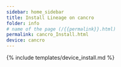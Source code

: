 ```yaml
---
sidebar: home_sidebar
title: Install Lineage on cancro
folder: info
# name of the page (/{{permalink}}.html)
permalink: cancro_Install.html
device: cancro
---
```

{% include templates/device_install.md %}
